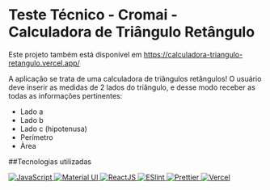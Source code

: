 # Teste Técnico - Cromai - Calculadora de Triângulo Retângulo

Este projeto também está disponível em https://calculadora-triangulo-retangulo.vercel.app/

A aplicação se trata de uma calculadora de triângulos retângulos!
O usuário deve inserir as medidas de 2 lados do triângulo, e desse modo receber as todas as informações pertinentes:

- Lado a
- Lado b
- Lado c (hipotenusa)
- Perímetro
- Àrea

##Tecnologias utilizadas

<div align="start" style="margin: auto" >
    <a href="https://www.linkedin.com/in/renato-salgado-dias/">
        <img src="https://img.shields.io/badge/JavaScript-323330?style=for-the-badge&logo=javascript&logoColor=F7DF1E" title="JavaScript" />
    </a>
    <a href="https://www.linkedin.com/in/renato-salgado-dias/">
     <img src="https://img.shields.io/badge/Material%20UI-007FFF?style=for-the-badge&logo=mui&logoColor=white" title="Material UI" />
     </a>
     <a href="https://www.linkedin.com/in/renato-salgado-dias/">
    <img src="https://img.shields.io/badge/React-20232A?style=for-the-badge&logo=react&logoColor=61DAFB" title="ReactJS" />
  </a>  
  <a href="https://www.linkedin.com/in/renato-salgado-dias/">
    <img src="https://img.shields.io/badge/eslint-3A33D1?style=for-the-badge&logo=eslint&logoColor=white" title="ESlint" />
  </a> 
  <a href="https://www.linkedin.com/in/renato-salgado-dias/">
    <img src="https://img.shields.io/badge/Prettier-b50ddb?style=for-the-badge&logo=prettier&logoColor=white" title="Prettier" />
  </a> 
  <a href="https://www.linkedin.com/in/renato-salgado-dias/">
    <img src="https://img.shields.io/badge/Vercel-000000?style=for-the-badge&logo=vercel&logoColor=white" title="Vercel" />
  </a> 
     
</div>
